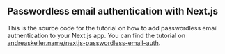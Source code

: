 ## Passwordless email authentication with Next.js

This is the source code for the tutorial on how to add passwordless email authentication to your Next.js app. You can find the tutorial on [andreaskeller.name/nextjs-passwordless-email-auth](https://andreaskeller.name/nextjs-passwordless-email-auth).
